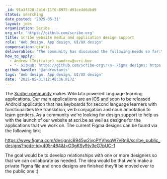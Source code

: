 ```yaml
---
_id: 91a3f320-3e1d-11f0-8975-d91ce4d6dbd9
status: searching
date_posted: '2025-05-31'
layout: jobs
organization: Scribe
org_url: 'https://github.com/scribe-org'
title: Scribe website media and application design support
role: 'Web design, App design, UI/UX design'
compensation: gratis
deliverables: "The community has discussed the following needs so far:\r\n\r\n- Images to go next to text to display the applications on the website\r\n    - Designs for the website can be found [here](https://www.figma.com/design/c8945w2iyoPYVhsqW7vRn6/scribe_public_designs?node-id=1442-812&t=O3gKSy9ty3eG7pUC-1)\r\n    - The images should work in both light and dark mode or have variants\r\n- User onboarding tutorials for the keyboard applications that we can then develop next year\r\n- User flows for a new guess functionality where a user will need to make a guess in the keyboard before the answer is returned\r\n- Working to improve design quality and modularity  \r\n- Creating media for use on Social media"
how_to_apply:
  - Andrew (Initiator) <andrew@scri.be>
  - "- GitHub: https://github.com/scribe-org\r\n- Figma designs: https://www.figma.com/design/c8945w2iyoPYVhsqW7vRn6/scribe_public_designs?node-id=405-464&t=O3gKSy9ty3eG7pUC-1\r\n- Website: https://scri.be/ (not released yet)"
github_handle: '@andrewtavis'
tags: 'Web design, App design, UI/UX design'
date: '2025-05-31T12:48:36.817Z'
---
```

The [Scribe community](https://github.com/scribe-org) makes Wikidata powered language learning applications. Our main applications are an iOS and soon to be released Android application that has keyboards for second language learners with functionalities like translation, verb conjugation and noun annotation to learn genders. As a community we're looking for design support to help us with the launch of our website at scri.be as well as designs for the applications that we work on. The current Figma designs can be found via the following link:

https://www.figma.com/design/c8945w2iyoPYVhsqW7vRn6/scribe_public_designs?node-id=405-464&t=O3gKSy9ty3eG7pUC-1

The goal would be to develop relationships with one or more designers so that we can collaborate as needed. The idea would be that we'd make a private Figma file and once designs are finished they'll be moved over to the public one :)
